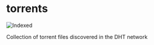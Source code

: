 torrents 
========
![Indexed](https://img.shields.io/badge/indexed-213889-blue)

Collection of torrent files discovered in the DHT network
